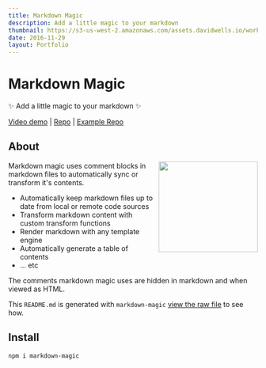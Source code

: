 ```yaml
---
title: Markdown Magic
description: Add a little magic to your markdown
thumbnail: https://s3-us-west-2.amazonaws.com/assets.davidwells.io/work/markdown-magic-logo.jpg
date: 2016-11-29
layout: Portfolio
---
```


# Markdown Magic

✨ Add a little magic to your markdown ✨

[Video demo](http://www.youtube.com/watch?v=4V2utrvxwJ8) | [Repo](https://github.com/davidwells/markdown-magic) | [Example Repo](https://github.com/DavidWells/repo-using-markdown-magic)

## About

<img align="right" width="200" height="183" src="https://cloud.githubusercontent.com/assets/532272/21507867/3376e9fe-cc4a-11e6-9350-7ec4f680da36.gif">Markdown magic uses comment blocks in markdown files to automatically sync or transform it's contents.

- Automatically keep markdown files up to date from local or remote code sources
- Transform markdown content with custom transform functions
- Render markdown with any template engine
- Automatically generate a table of contents
- ... etc

The comments markdown magic uses are hidden in markdown and when viewed as HTML.

This `README.md` is generated with `markdown-magic` [view the raw file](https://raw.githubusercontent.com/DavidWells/markdown-magic/master/README.md) to see how.



## Install

```bash
npm i markdown-magic
```
